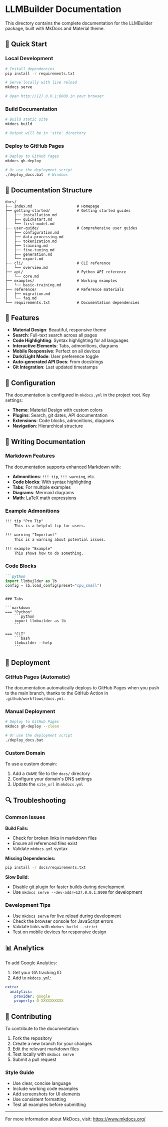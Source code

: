 # LLMBuilder Documentation

This directory contains the complete documentation for the LLMBuilder package, built with MkDocs and Material theme.

## 🚀 Quick Start

### Local Development

```bash
# Install dependencies
pip install -r requirements.txt

# Serve locally with live reload
mkdocs serve

# Open http://127.0.0.1:8000 in your browser
```

### Build Documentation

```bash
# Build static site
mkdocs build

# Output will be in 'site' directory
```

### Deploy to GitHub Pages

```bash
# Deploy to GitHub Pages
mkdocs gh-deploy

# Or use the deployment script
./deploy_docs.bat  # Windows
```

## 📁 Documentation Structure

```
docs/
├── index.md                    # Homepage
├── getting-started/            # Getting started guides
│   ├── installation.md
│   ├── quickstart.md
│   └── first-model.md
├── user-guide/                 # Comprehensive user guides
│   ├── configuration.md
│   ├── data-processing.md
│   ├── tokenization.md
│   ├── training.md
│   ├── fine-tuning.md
│   ├── generation.md
│   └── export.md
├── cli/                        # CLI reference
│   └── overview.md
├── api/                        # Python API reference
│   └── core.md
├── examples/                   # Working examples
│   └── basic-training.md
├── reference/                  # Reference materials
│   ├── migration.md
│   └── faq.md
└── requirements.txt            # Documentation dependencies
```

## 🎨 Features

- **Material Design**: Beautiful, responsive theme
- **Search**: Full-text search across all pages
- **Code Highlighting**: Syntax highlighting for all languages
- **Interactive Elements**: Tabs, admonitions, diagrams
- **Mobile Responsive**: Perfect on all devices
- **Dark/Light Mode**: User preference toggle
- **Auto-generated API Docs**: From docstrings
- **Git Integration**: Last updated timestamps

## 🔧 Configuration

The documentation is configured in `mkdocs.yml` in the project root. Key settings:

- **Theme**: Material Design with custom colors
- **Plugins**: Search, git dates, API documentation
- **Extensions**: Code blocks, admonitions, diagrams
- **Navigation**: Hierarchical structure

## 📝 Writing Documentation

### Markdown Features

The documentation supports enhanced Markdown with:

- **Admonitions**: `!!! tip`, `!!! warning`, etc.
- **Code blocks**: With syntax highlighting
- **Tabs**: For multiple examples
- **Diagrams**: Mermaid diagrams
- **Math**: LaTeX math expressions

### Example Admonitions

```markdown
!!! tip "Pro Tip"
    This is a helpful tip for users.

!!! warning "Important"
    This is a warning about potential issues.

!!! example "Example"
    This shows how to do something.
```

### Code Blocks

```markdown
```python
import llmbuilder as lb
config = lb.load_config(preset="cpu_small")
```
```

### Tabs

```markdown
=== "Python"
    ```python
    import llmbuilder as lb
    ```

=== "CLI"
    ```bash
    llmbuilder --help
    ```
```

## 🚀 Deployment

### GitHub Pages (Automatic)

The documentation automatically deploys to GitHub Pages when you push to the main branch, thanks to the GitHub Action in `.github/workflows/docs.yml`.

### Manual Deployment

```bash
# Deploy to GitHub Pages
mkdocs gh-deploy --clean

# Or use the deployment script
./deploy_docs.bat
```

### Custom Domain

To use a custom domain:

1. Add a `CNAME` file to the `docs/` directory
2. Configure your domain's DNS settings
3. Update the `site_url` in `mkdocs.yml`

## 🔍 Troubleshooting

### Common Issues

**Build Fails:**
- Check for broken links in markdown files
- Ensure all referenced files exist
- Validate `mkdocs.yml` syntax

**Missing Dependencies:**
```bash
pip install -r docs/requirements.txt
```

**Slow Build:**
- Disable git plugin for faster builds during development
- Use `mkdocs serve --dev-addr=127.0.0.1:8000` for development

### Development Tips

- Use `mkdocs serve` for live reload during development
- Check the browser console for JavaScript errors
- Validate links with `mkdocs build --strict`
- Test on mobile devices for responsive design

## 📊 Analytics

To add Google Analytics:

1. Get your GA tracking ID
2. Add to `mkdocs.yml`:
```yaml
extra:
  analytics:
    provider: google
    property: G-XXXXXXXXXX
```

## 🤝 Contributing

To contribute to the documentation:

1. Fork the repository
2. Create a new branch for your changes
3. Edit the relevant markdown files
4. Test locally with `mkdocs serve`
5. Submit a pull request

### Style Guide

- Use clear, concise language
- Include working code examples
- Add screenshots for UI elements
- Use consistent formatting
- Test all examples before submitting

---

For more information about MkDocs, visit: https://www.mkdocs.org/